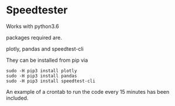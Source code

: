 # Speedtester

Works with python3.6

packages required are.

plotly, pandas and speedtest-cli

They can be installed from pip via
```
sudo -H pip3 install plotly
sudo -H pip3 install pandas
sudo -H pip3 install speedtest-cli
```

An example of a crontab to run the code every 15 minutes has been included.

